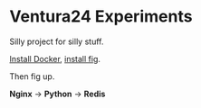 Ventura24 Experiments
========

Silly project for silly stuff.


[Install Docker](https://docs.docker.com/installation/), [install fig](http://www.fig.sh/install.html).

Then fig up.

**Nginx** -> **Python** -> **Redis**

